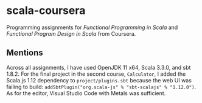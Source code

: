 ﻿# scala-coursera
Programming assignments for _Functional Programming in Scala_ and _Functional Program Design in Scala_ from Coursera.

## Mentions
Across all assignments, I have used OpenJDK 11 x64, Scala 3.3.0, and sbt 1.8.2. For the final project in the second course, `Calculator`, I added the Scala.js 1.12 dependency to `project/plugins.sbt` because the web UI was failing to build: `addSbtPlugin("org.scala-js" % "sbt-scalajs" % "1.12.0")`. As for the editor, Visual Studio Code with Metals was sufficient.
